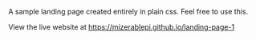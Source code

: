 A sample landing page created entirely in plain css. Feel free to use this.

View the live website at https://mizerablepi.github.io/landing-page-1
